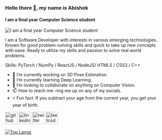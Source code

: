 ### Hello there 👋, my name is Abishek
#### I am a final year Computer Science student
![I am a final year Computer Science student](https://2.bp.blogspot.com/-C8vnMOJVWRI/XIkaFbYfEcI/AAAAAAAAAgo/FIBvarQjNwwTVb5OPnpRhUjTU1lcnuQMwCKgBGAs/w2560-h1080-c/anime-scenery-sunset-uhdpaper.com-4K-112.jpg)

I am a Software Developer with interests in
various emerging technologies. Known for good
problem-solving skills and quick to take up new
concepts with ease. Ready to utilize my skills and
passion to solve real world problems.

Skills: PyTorch / NumPy / ReactJS / NodeJS/ HTML5 / CSS3 / C++

- 🔭 I’m currently working on 3D Pose Estimation. 
- 🌱 I’m currently learning Deep Learning. 
- 👯 I’m looking to collaborate on anything on Computer Vision.
- 📫 How to reach me: ring me up on any of my socials. 
- ⚡ Fun fact: If you subtract your age from the current year, you get your year of birth.  


[<img src='https://cdn.jsdelivr.net/npm/simple-icons@3.0.1/icons/github.svg' alt='github' height='40'>](https://github.com/kimi0zx)  [<img src='https://cdn.jsdelivr.net/npm/simple-icons@3.0.1/icons/linkedin.svg' alt='linkedin' height='40'>](https://www.linkedin.com/in/abishek-c101/)  [<img src='https://cdn.jsdelivr.net/npm/simple-icons@3.0.1/icons/twitter.svg' alt='twitter' height='40'>](https://twitter.com/@AbishekC101)  [<img src='https://cdn.jsdelivr.net/npm/simple-icons@3.0.1/icons/leetcode.svg' alt='leetcode' height='40'>](https://leetcode.com/kimi0zx/)  

[![Top Langs](https://github-readme-stats.vercel.app/api/top-langs/?username=kimi0zx)](https://github.com/anuraghazra/github-readme-stats)

